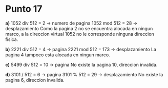 # Punto 17

**a)**
1052 div 512 = 2 -> numero de pagina
1052 mod 512 = 28 -> desplazamiento
Como la pagina 2 no se encuentra alocada en ningun marco, a la direccion
virtual 1052 no le corresponde ninguna direccion fisica.

**b)**
2221 div 512 = 4 -> pagina
2221 mod 512 = 173 -> desplazamiento
La pagina 4 tampoco esta alocada en ningun marco.

**c)**
5499 div 512 = 10 -> pagina
No existe la pagina 10, direccion invalida.

**d)**
3101 / 512 = 6 -> pagina
3101 % 512 = 29 -> desplazamiento
No existe la pagina 6, direccion invalida.
